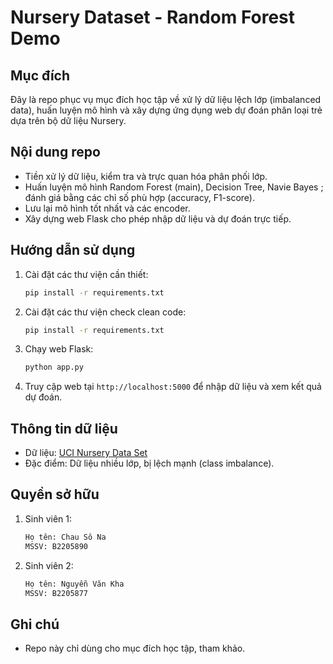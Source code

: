 ﻿# Nursery Dataset - Random Forest Demo

## Mục đích
Đây là repo phục vụ mục đích học tập về xử lý dữ liệu lệch lớp (imbalanced data), huấn luyện mô hình và xây dựng ứng dụng web dự đoán phân loại trẻ dựa trên bộ dữ liệu Nursery.

## Nội dung repo
- Tiền xử lý dữ liệu, kiểm tra và trực quan hóa phân phối lớp.
- Huấn luyện mô hình Random Forest (main), Decision Tree, Navie Bayes ; đánh giá bằng các chỉ số phù hợp (accuracy, F1-score).
- Lưu lại mô hình tốt nhất và các encoder.
- Xây dựng web Flask cho phép nhập dữ liệu và dự đoán trực tiếp.

## Hướng dẫn sử dụng
1. Cài đặt các thư viện cần thiết:
   ```bash
   pip install -r requirements.txt
   ```
2. Cài đặt các thư viện check clean code:
   ```bash
   pip install -r requirements.txt
   ```
3. Chạy web Flask:
   ```bash
   python app.py
   ```
4. Truy cập web tại `http://localhost:5000` để nhập dữ liệu và xem kết quả dự đoán.

## Thông tin dữ liệu
- Dữ liệu: [UCI Nursery Data Set](https://archive.ics.uci.edu/ml/datasets/nursery)
- Đặc điểm: Dữ liệu nhiều lớp, bị lệch mạnh (class imbalance).

## Quyền sở hữu
1. Sinh viên 1:
   ```bash
   Họ tên: Chau Sô Na
   MSSV: B2205890
   ```
2. Sinh viên 2:
   ```bash
   Họ tên: Nguyễn Văn Kha
   MSSV: B2205877
   ```

## Ghi chú
- Repo này chỉ dùng cho mục đích học tập, tham khảo.

